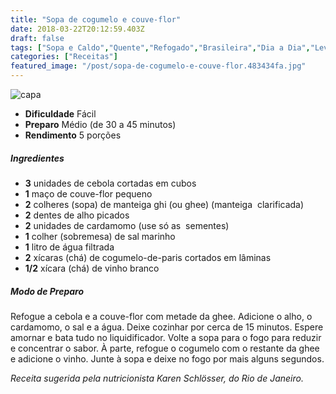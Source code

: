 ```yaml
---
title: "Sopa de cogumelo e couve-flor"
date: 2018-03-22T20:12:59.403Z
draft: false
tags: ["Sopa e Caldo","Quente","Refogado","Brasileira","Dia a Dia","Leve e Saudável","Alimentação saudável","Cogumelos","Receitas","Receitas simples e fáceis","Sopa"]
categories: ["Receitas"]
featured_image: "/post/sopa-de-cogumelo-e-couve-flor.483434fa.jpg"
---
```


![capa](/post/sopa-de-cogumelo-e-couve-flor.483434fa.jpg)

*   **Dificuldade** Fácil
*   **Preparo** Médio (de 30 a 45 minutos)
*   **Rendimento** 5 porções

##### Ingredientes

*   **3** unidades de cebola cortadas em cubos
*   **1** maço de couve-flor pequeno
*   **2** colheres (sopa) de manteiga ghi (ou ghee) (manteiga  clarificada)
*   **2** dentes de alho picados
*   **2** unidades de cardamomo (use só as  sementes)
*   **1** colher (sobremesa) de sal marinho
*   **1** litro de água filtrada
*   **2** xícaras (chá) de cogumelo-de-paris cortados em lâminas
*   **1/2** xícara (chá) de vinho branco

##### Modo de Preparo

Refogue a cebola e a couve-flor com metade da ghee. Adicione o alho, o cardamomo, o sal e a água. Deixe cozinhar por cerca de 15 minutos. Espere amornar e bata tudo no liquidificador. Volte a sopa para o fogo para reduzir e concentrar o sabor. À parte, refogue o cogumelo com o restante da ghee e adicione o vinho. Junte à sopa e deixe no fogo por mais alguns segundos.

_Receita sugerida pela nutricionista Karen Schlösser, do Rio de Janeiro._
